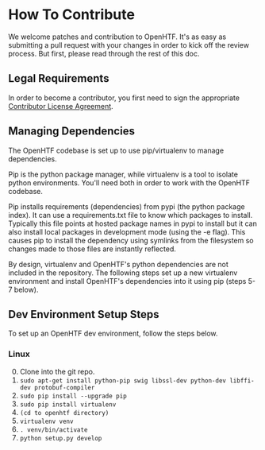 # How To Contribute

We welcome patches and contribution to OpenHTF. It's as easy as submitting a
pull request with your changes in order to kick off the review process. But
first, please read through the rest of this doc.


## Legal Requirements
In order to become a contributor, you first need to sign the appropriate
[Contributor License Agreement](https://cla.developers.google.com/clas).


## Managing Dependencies
The OpenHTF codebase is set up to use pip/virtualenv to manage dependencies.

Pip is the python package manager, while virtualenv is a tool to isolate python
environments. You'll need both in order to work with the OpenHTF codebase.

Pip installs requirements (dependencies) from pypi (the python package index).
It can use a requirements.txt file to know which packages to install. Typically
this file points at hosted package names in pypi to install but it can also
install local packages in development mode (using the -e flag).  This causes pip
to install the dependency using symlinks from the filesystem so changes made to
those files are instantly reflected.

By design, virtualenv and OpenHTF's python dependencies are not included in the
repository. The following steps set up a new virtualenv environment and install
OpenHTF's dependencies into it using pip (steps 5-7 below).


## Dev Environment Setup Steps
To set up an OpenHTF dev environment, follow the steps below.

### Linux
0. Clone into the git repo.
1. `sudo apt-get install python-pip swig libssl-dev python-dev libffi-dev protobuf-compiler`
2. `sudo pip install --upgrade pip`
3. `sudo pip install virtualenv`
4. `(cd to openhtf directory)`
5. `virtualenv venv`
6. `. venv/bin/activate`
7. `python setup.py develop`
